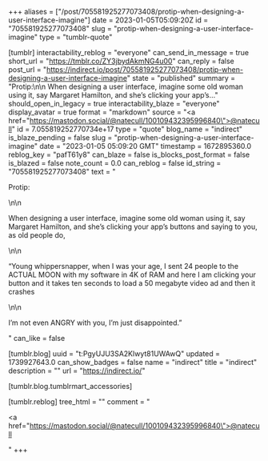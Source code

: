 +++
aliases = ["/post/705581925277073408/protip-when-designing-a-user-interface-imagine"]
date = 2023-01-05T05:09:20Z
id = "705581925277073408"
slug = "protip-when-designing-a-user-interface-imagine"
type = "tumblr-quote"

[tumblr]
interactability_reblog = "everyone"
can_send_in_message = true
short_url = "https://tmblr.co/ZY3jbydAkmNG4u00"
can_reply = false
post_url = "https://indirect.io/post/705581925277073408/protip-when-designing-a-user-interface-imagine"
state = "published"
summary = "Protip:\n\n When designing a user interface, imagine some old woman using it, say Margaret Hamilton, and she’s clicking your app’s..."
should_open_in_legacy = true
interactability_blaze = "everyone"
display_avatar = true
format = "markdown"
source = "<a href=\"https://mastodon.social/@natecull/100109432395996840\">@natecull</a>"
id = 7.055819252770734e+17
type = "quote"
blog_name = "indirect"
is_blaze_pending = false
slug = "protip-when-designing-a-user-interface-imagine"
date = "2023-01-05 05:09:20 GMT"
timestamp = 1672895360.0
reblog_key = "pafT61y8"
can_blaze = false
is_blocks_post_format = false
is_blazed = false
note_count = 0.0
can_reblog = false
id_string = "705581925277073408"
text = "<p>Protip:</p>\n\n<p>When designing a user interface, imagine some old woman using it, say Margaret Hamilton, and she&rsquo;s clicking your app&rsquo;s buttons and saying to you, as old people do,</p>\n\n<p>&ldquo;Young whippersnapper, when I was your age, I sent 24 people to the ACTUAL MOON with my software in 4K of RAM and here I am clicking your button and it takes ten seconds to load a 50 megabyte video ad and then it crashes</p>\n\n<p>I&rsquo;m not even ANGRY with you, I&rsquo;m just disappointed.&rdquo;</p>"
can_like = false

[tumblr.blog]
uuid = "t:PgyUJU3SA2Klwyt81UWAwQ"
updated = 1739927643.0
can_show_badges = false
name = "indirect"
title = "indirect"
description = ""
url = "https://indirect.io/"

[tumblr.blog.tumblrmart_accessories]

[tumblr.reblog]
tree_html = ""
comment = "<p><a href=\"https://mastodon.social/@natecull/100109432395996840\">@natecull</a></p>"
+++
